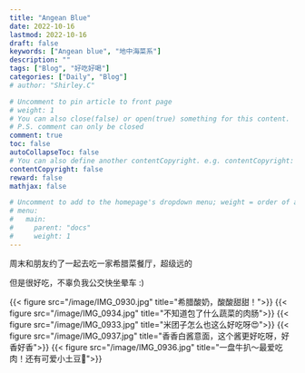 ```yaml
---
title: "Angean Blue"
date: 2022-10-16
lastmod: 2022-10-16
draft: false
keywords: ["Angean blue", "地中海菜系"]
description: ""
tags: ["Blog", "好吃好喝"]
categories: ["Daily", "Blog"]
# author: "Shirley.C"

# Uncomment to pin article to front page
# weight: 1
# You can also close(false) or open(true) something for this content.
# P.S. comment can only be closed
comment: true
toc: false
autoCollapseToc: false
# You can also define another contentCopyright. e.g. contentCopyright: "This is another copyright."
contentCopyright: false
reward: false
mathjax: false

# Uncomment to add to the homepage's dropdown menu; weight = order of article
# menu:
#   main:
#     parent: "docs"
#     weight: 1
---
```

周末和朋友约了一起去吃一家希腊菜餐厅，超级远的

但是很好吃，不辜负我公交快坐晕车 :)
<!--more-->

{{< figure src="/image/IMG_0930.jpg" title="希腊酸奶，酸酸甜甜！">}}
{{< figure src="/image/IMG_0934.jpg" title="不知道包了什么蔬菜的肉肠">}}
{{< figure src="/image/IMG_0933.jpg" title="米团子怎么也这么好吃呀😍">}}
{{< figure src="/image/IMG_0937.jpg" title="香香白酱意面，这个酱更好吃呀，好香好香">}}
{{< figure src="/image/IMG_0936.jpg" title="一盘牛扒～最爱吃肉！还有可爱小土豆🥔">}}
